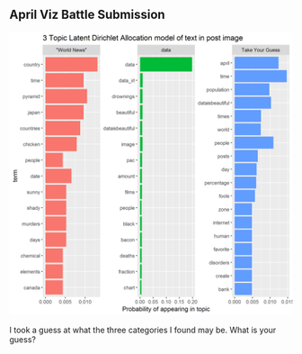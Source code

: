## April Viz Battle Submission

![Image](April/topics.png)

I took a guess at what the three categories I found may be. What is your guess?
